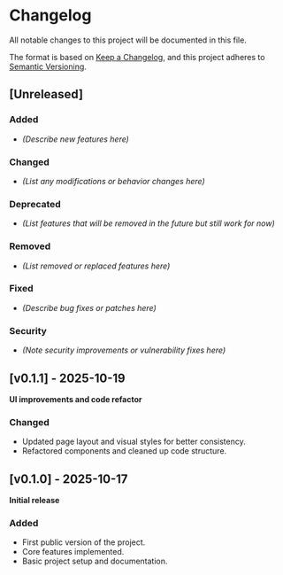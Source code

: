 # Changelog

All notable changes to this project will be documented in this file.

The format is based on [Keep a Changelog](https://keepachangelog.com/en/1.1.0/),
and this project adheres to [Semantic Versioning](https://semver.org/spec/v2.0.0.html).

## [Unreleased]

### Added
- _(Describe new features here)_

### Changed
- _(List any modifications or behavior changes here)_

### Deprecated
- _(List features that will be removed in the future but still work for now)_

### Removed
- _(List removed or replaced features here)_

### Fixed
- _(Describe bug fixes or patches here)_

### Security
- _(Note security improvements or vulnerability fixes here)_

## [v0.1.1] - 2025-10-19
**UI improvements and code refactor**

### Changed
- Updated page layout and visual styles for better consistency.
- Refactored components and cleaned up code structure.


## [v0.1.0] - 2025-10-17
**Initial release**

### Added
- First public version of the project.
- Core features implemented.
- Basic project setup and documentation.
